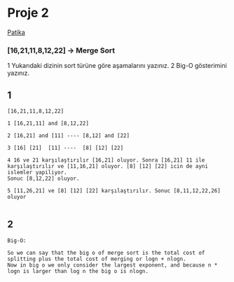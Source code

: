 # Proje 2


[Patika](www.patika.dev)

### [16,21,11,8,12,22] -> Merge Sort

1 Yukarıdaki dizinin sort türüne göre aşamalarını yazınız.
2 Big-O gösterimini yazınız.

## 1

```
[16,21,11,8,12,22]

1 [16,21,11] and [8,12,22]

2 [16,21] and [11] ---- [8,12] and [22]

3 [16] [21]  [11] ----  [8] [12] [22]

4 16 ve 21 karşılaştırılır [16,21] oluyor. Sonra [16,21] 11 ile karşılaştırılır ve [11,16,21] oluyor. [8] [12] [22] icin de ayni islemler yapiliyor.
Sonuc [8,12,22] oluyor.

5 [11,26,21] ve [8] [12] [22] karşılaştırılır. Sonuc [8,11,12,22,26] oluyor
 
```


## 2
```
Big-O: 

So we can say that the big o of merge sort is the total cost of splitting plus the total cost of merging or logn + nlogn.
Now in big o we only consider the largest exponent, and because n * logn is larger than log n the big o is nlogn.

```

